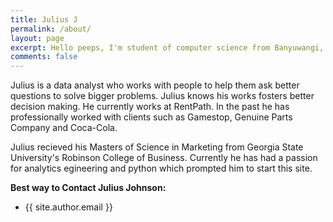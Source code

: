 ```yaml
---
title: Julius J
permalink: /about/
layout: page
excerpt: Hello peeps, I'm student of computer science from Banyuwangi, living in Jogjakarta. This blog for documentation about my programming journey, running on jekyll, hosting on netlify and using my own simple theme.
comments: false
---
```


Julius is a data analyst who works with people to help them ask better questions to solve bigger problems. Julius knows his works fosters better decision making. He currently works at RentPath. In the past he has professionally worked with clients such as Gamestop, Genuine Parts Company and Coca-Cola. 

Julius recieved his Masters of Science in Marketing from Georgia State University's Robinson College of Business. Currently he has had a passion for analytics egineering and python which prompted him to start this site. 

**Best way to Contact Julius Johnson:**

- {{ site.author.email }}
<!--- github.com/{{ site.author.github }}-->
